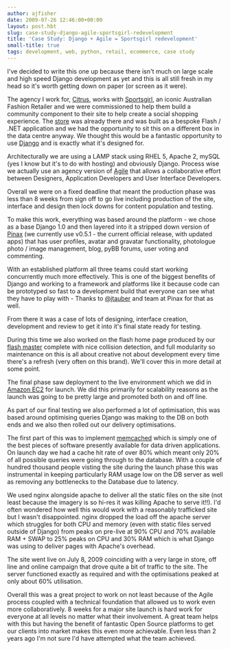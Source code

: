 ```yaml
---
author: ajfisher
date: 2009-07-26 12:46:00+00:00
layout: post.hbt
slug: case-study-django-agile-sportsgirl-redevelopment
title: 'Case Study: Django + Agile = Sportsgirl redevelopment'
small-title: true
tags: development, web, python, retail, ecommerce, case study
---
```


I've decided to write this one up because there isn't much on large scale and high speed Django development as yet and this is all still fresh in my head so it's worth getting down on paper (or screen as it were).

The agency I work for, [Citrus](http://www.citrus.com.au/), works with [Sportsgirl](http://www.sportsgirl.com.au/), an iconic Australian Fashion Retailer and we were commissioned to help them build a community component to their site to help create a social shopping experience. The [store](https://shop.sportsgirl.com.au/) was already there and was built as a bespoke Flash / .NET application and we had the opportunity to sit this on a different box in the data centre anyway. We thought this would be a fantastic opportunity to use [Django](http://www.djangoproject.com/) and is exactly what it's designed for.

Architecturally we are using a LAMP stack using RHEL 5, Apache 2, mySQL (yes I know but it's to do with hosting) and obviously Django. Process wise we actually use an agency version of [Agile](http://en.wikipedia.org/wiki/Agile_software_development) that allows a collaborative effort between Designers, Application Developers and User Interface Developers.

Overall we were on a fixed deadline that meant the production phase was less than 8 weeks from sign off to go live including production of the site, interface and design then lock downs for content population and testing.

To make this work, everything was based around the platform - we chose as a base Django 1.0 and then layered into it a stripped down version of [Pinax](http://www.pinaxproject.com/) (we currently use v0.5.1 - the current official release, with updated apps) that has user profiles, avatar and gravatar functionality, photologue photo / image management, blog, pyBB forums, user voting and commenting.

With an established platform all three teams could start working concurrently much more effectively. This is one of the biggest benefits of Django and working to a framework and platforms like it because code can be prototyped so fast to a development build that everyone can see what they have to play with - Thanks to [@jtauber](http://twitter.com/jtauber) and team at Pinax for that as well.

From there it was a case of lots of designing, interface creation, development and review to get it into it's final state ready for testing.

During this time we also worked on the flash home page produced by our [flash master](http://twitter.com/craigk) complete with nice collision detection, and full modularity so maintenance on this is all about creative not about development every time there's a refresh (very often on this brand). We'll cover this in more detail at some point.

The final phase saw deployment to the live environment which we did in [Amazon EC2](http://aws.amazon.com/) for launch. We did this primarily for scalability reasons as the launch was going to be pretty large and promoted both on and off line.

As part of our final testing we also performed a lot of optimisation, this was based around optimising queries Django was making to the DB on both ends and we also then rolled out our delivery optimisations.

The first part of this was to implement [memcached](http://www.danga.com/memcached/) which is simply one of the best pieces of software presently available for data driven applications. On launch day we had a cache hit rate of over 80% which meant only 20% of all possible queries were going through to the database. With a couple of hundred thousand people visting the site during the launch phase this was instrumental in keeping particularly RAM usage low on the DB server as well as removing any bottlenecks to the Database due to latency.

We used nginx alongside apache to deliver all the static files on the site (not least because the imagery is so hi-res it was killing Apache to serve it!!). I'd often wondered how well this would work with a reasonably trafficked site but I wasn't disappointed. nginx dropped the load off the apache server which struggles for both CPU and memory (even with static files served outside of Django) from peaks on pre-live at 90% CPU and 70% available RAM + SWAP to 25% peaks on CPU and 30% RAM which is what Django was using to deliver pages with Apache's overhead.

The site went live on July 8, 2009 coinciding with a very large in store, off line and online campaign that drove quite a bit of traffic to the site. The server functioned exactly as required and with the optimisations peaked at only about 60% utilisation.

Overall this was a great project to work on not least because of the Agile process coupled with a technical foundation that allowed us to work even more collaboratively. 8 weeks for a major site launch is hard work for everyone at all levels no matter what their involvement. A great team helps with this but having the benefit of fantastic Open Source platforms to get our clients into market makes this even more achievable. Even less than 2 years ago I'm not sure I'd have attempted what the team achieved.
